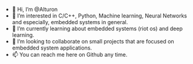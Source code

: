 - 👋 Hi, I’m @Alturon
- 👀 I’m interested in C/C++, Python, Machine learning, Neural Networks and especially, embedded systems in general.
- 🌱 I’m currently learning about embedded systems (riot os) and deep learning.
- 💞️ I’m looking to collaborate on small projects that are focused on embedded system applications.
- 📫 You can reach me here on Github any time.

<!---
Alturon/Alturon is a ✨ special ✨ repository because its `README.md` (this file) appears on your GitHub profile.
You can click the Preview link to take a look at your changes.
--->
